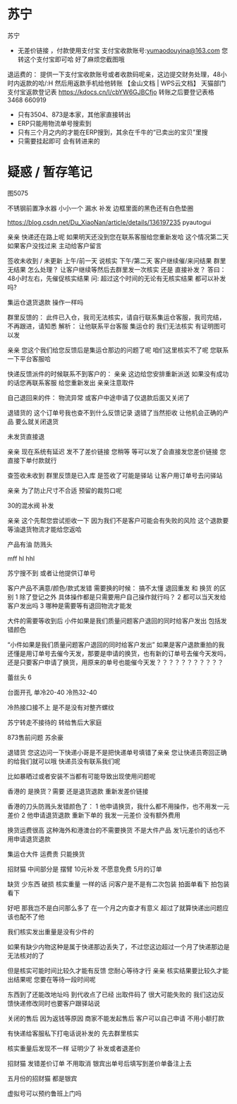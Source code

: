 # 苏宁

苏宁
- 无差价链接 ，付款使用支付宝
支付宝收款账号:yumaodouyina@163.com
您转这个支付宝即可哈 好了麻烦您截图哦

退运费的：
提供一下支付宝收款账号或者收款码呢亲，这边提交财务处理，48小时内返款的哈/:H
然后用返款手机给他转账
【金山文档 | WPS云文档】 天猫部门支付宝返款登记表
https://kdocs.cn/l/cbYW6GJBCfjo
转账之后要登记表格
3468 660919

- 只有3504、873是本家，其他家直接转出
- ERP只能用物流单号搜索到
- 只有三个月之内的才能在ERP搜到，其余在千牛的“已卖出的宝贝”里搜
- 只需要挂起即可 会有转进来的

# 疑惑 / 暂存笔记

图5075

不锈钢前置净水器 小小一个 漏水
补发 边框里面的黑色还有白色垫圈

https://blog.csdn.net/Du_XiaoNan/article/details/136197235
pyautogui

亲亲 快递还在路上呢 如果明天还没到您在联系客服给您重新发哈
这个情况第二天 如果客户没找过来 主动给客户留言

签收未收到 / 未更新
上午/前一天 说核实
下午/第二天 客户继续催/来问结果 群里无结果
怎么处理？
让客户继续等然后去群里发一次核实 还是 直接补发？
答曰：
48小时左右，先催促核实结果
问:
超过这个时间的无论有无核实结果 都可以补发吗?



集运仓退货退款 操作一样吗


群里反馈的：
此件已入仓，我司无法核实，请自行联系集运仓客服，我司完结，不再跟进，请知悉
解析：
让他联系平台客服 集运仓的 我们无法核实
有证明图可以发

亲亲 您这个我们给您反馈后是集运仓那边的问题了呢 咱们这里核实不了呢
您联系一下平台客服哈


快递反馈派件的时候联系不到客户的：
亲亲 这边给您安排重新派送
如果没有成功的话您再联系客服 给您重新发出
亲亲注意取件


自己退回来的件：
物流异常
或客户中途申请了仅退款后面又关闭了


退错货的
这个订单号我也查不到什么反馈记录
退错了当然拒收
让他机会正确的产品
要么就关闭退货

未发货直接退

亲亲 现在系统有延迟 发不了差价链接 您稍等 等可以发了会直接发您差价链接 您直接下单付款就行


查签收未收到
群里反馈是已入库
是签收了可能是驿站
让客户用订单号去问驿站

亲亲 为了防止尺寸不合适 预留的裁剪口呢

30的混水阀 补发

亲亲 这个先帮您尝试拒收一下 因为我们不是客户可能会有失败的风险 这个退款要等油退货物流才能给您返哈

产品有油 防溅头

mff
hl
hhl


苏宁搜不到
或者让他提供订单号

客户产品不满意/颜色/款式发错 需要换的时候：
搞不太懂 退回重发 和 换货 的区别
1 除了登记之外 具体操作都是只需要用户自己操作就行吗？
2 都可以当天发给客户发出吗
3 哪种是需要等有退回物流才能发

大件的需要等收到后 小件如果是我们质量问题客户退回的同时给客户发出
包括发错颜色

“小件如果是我们质量问题客户退回的同时给客户发出” 如果是客户退款重拍的我还懂是用订单号去催今天发，那要是申请的换货，也有新的订单号去催今天发吗，还是只要客户申请了换货，用原来的单号也能催今天发？？？？？？？？？？？

蕾丝头 6


台面开孔
单冷20-40 冷热32-40


冷热接口接不上
是不是没有对整齐螺纹


苏宁转走不接待的
转给售后大家庭

873售前问题
苏余豪


退错货
您这边问一下快递小哥是不是把快递单号填错了亲亲
您让快递员寄回正确的给我们就可以哦
快递员没有联系我们呢


比如暴晒过或者安装不当都有可能导致出现使用问题呢

香港的
是换货？需要
还是退货退款 重新发差价链接


香港的刀头防溅头发错颜色了：
1 他申请换货，我什么都不用操作，也不用发一元差价
2 他申请退货退款 重新下单的 我发一元差价 没有额外费用

换货运费很高 这种海外和港澳台的不需要换货 不是大件产品
发1元差价的话也不用申请退货退款

集运仓大件 运费贵 只能换货




招财猫 中间部分是 摆臂 10元补发 不愿意免费  5月的订单


缺货 少东西 破损
核实重量
一样的话
问客户是不是有二次包装 拍面单看下 拍包装看下

好吧 那我岂不是白问那么多了 在一个月之内查才有意义 超过了就算快递出问题应该也配不了他

我们核实发出重量是没有少件的

如果有缺少内物这种是属于快递那边丢失了，不过您这边超过一个月了快递那边是无法核对的了

但是核实可能时间比较久才能有反馈 您耐心等待才行
亲亲 核实结果要比较久才能出结果呢 您要在等待一段时间呢


东西到了还能改地址吗
到代收点了已经 出取件码了
很大可能失败的
我们这边反馈快递修改同时也要客户跟驿站说


关闭的售后
因为返钱等原因
商家不能发起售后
客户可以自己申请
不用小额打款

有快递给客服私下打电话说补发的
先去群里核实


核实重量后发现不一样
证明少了
补发或者退差价

招财猫
发错差价订单
不用取消
银宾出单号后填写到差价单备注上去

五月份的招财猫
都是银宾

虚拟号可以预约鲁班上门吗